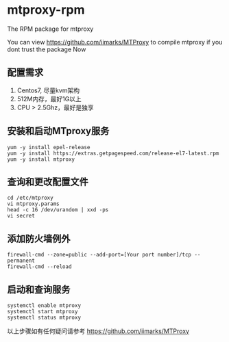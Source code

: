 # mtproxy-rpm
The RPM package for mtproxy  

You can view https://github.com/iimarks/MTProxy to compile mtproxy if you dont trust the package
Now

## 配置需求  
1. Centos7, 尽量kvm架构  
2. 512M内存，最好1G以上  
3. CPU > 2.5Ghz，最好是独享

## 安装和启动MTproxy服务  
```  
yum -y install epel-release  
yum -y install https://extras.getpagespeed.com/release-el7-latest.rpm  
yum -y install mtproxy  
```  

## 查询和更改配置文件  
```  
cd /etc/mtproxy  
vi mtproxy.params  
head -c 16 /dev/urandom | xxd -ps
vi secret  
```  

## 添加防火墙例外  
```
firewall-cmd --zone=public --add-port=[Your port number]/tcp --permanent  
firewall-cmd --reload  
```  


## 启动和查询服务  
```  
systemctl enable mtproxy
systemctl start mtproxy
systemctl status mtproxy
```  

以上步骤如有任何疑问请参考 https://github.com/iimarks/MTProxy  

